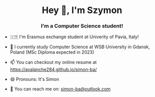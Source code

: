 <h1 align="center">Hey 👋, I'm Szymon</h1>
<h3 align="center">I'm a Computer Science student!</h3>

- 🇮🇹 I'm Erasmus exchange student at Univerity of Pavia, Italy!

- 🌱 I currently study Computer Science at WSB University in Gdansk, Poland (MSc Diploma expected in 2023)

- 📫 You can checkout my online resume at https://avalanche284.github.io/simon-ba/

- 😄 Pronouns: It's Simon

- 💬 You can reach me on: simon-ba@outlook.com

<!--


- 🔭 I would love for you to checkout my projects, [modern-resume-theme](https://github.com/sproogen/modern-resume-theme) and [itsgoingto.be](https://github.com/sproogen/itsgoingto.be)




- ⚡ Fun fact: I have 2 horses and ride almost every day!


<p>&nbsp;<img align="center" src="https://github-readme-stats.vercel.app/api?username=sproogen&show_icons=true&locale=en" alt="sproogen" /></p>


**sproogen/sproogen** is a ✨ _special_ ✨ repository because its `README.md` (this file) appears on your GitHub profile.

Here are some ideas to get you started:

- 🔭 I’m currently working on ...
- 🌱 I’m currently learning ...
- 👯 I’m looking to collaborate on ...
- 🤔 I’m looking for help with ...
- 💬 Ask me about ...
- 📫 How to reach me: ...
- 😄 Pronouns: ...
- ⚡ Fun fact: ...



- 👋 Hi, I’m @avalanche284
- 👀 I’m interested in ...
- 🌱 I’m currently learning ...
- 💞️ I’m looking to collaborate on ...
- 📫 How to reach me ...


avalanche284/avalanche284 is a ✨ special ✨ repository because its `README.md` (this file) appears on your GitHub profile.
You can click the Preview link to take a look at your changes.
--->
